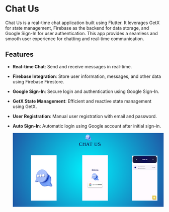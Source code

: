 # Chat Us

Chat Us is a real-time chat application built using Flutter. It leverages GetX for state management, Firebase as the backend for data storage, and Google Sign-In for user authentication. This app provides a seamless and smooth user experience for chatting and real-time communication.

## Features

- **Real-time Chat**: Send and receive messages in real-time.
- **Firebase Integration**: Store user information, messages, and other data using Firebase Firestore.
- **Google Sign-In**: Secure login and authentication using Google Sign-In.
- **GetX State Management**: Efficient and reactive state management using GetX.
- **User Registration**: Manual user registration with email and password.
- **Auto Sign-In**: Automatic login using Google account after initial sign-in.

  ![image alt](https://github.com/4ayyappadasks/chatapplication/blob/ac9b9ffb525b359ff3c7bc7562641707ca57dd2f/CHat%20us%20(1).png)

